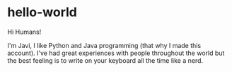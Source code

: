 # hello-world


Hi Humans!

I'm Javi, I like Python and Java programming (that why I made this account).
I've had great experiences with people throughout the world but the best feeling is to write on your keyboard all the time like a nerd.

